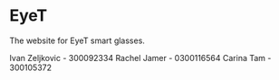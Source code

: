 # EyeT

The website for EyeT smart glasses.

Ivan Zeljkovic - 300092334
Rachel Jamer - 0300116564
Carina Tam - 300105372
